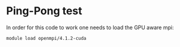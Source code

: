 # Ping-Pong test

In order for this code to work one needs to load the GPU aware mpi:
```
module load openmpi/4.1.2-cuda
```

